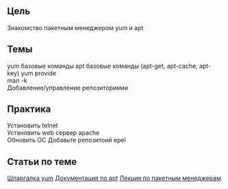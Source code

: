## Цель
Знакомство пакетным менеджером yum и apt 

## Темы
yum базовые команды
apt базовые команды (apt-get, apt-cache, apt-key)
yum provide  
man -k  
Добавление/управление репозиториями  


## Практика 
Установить telnet  
Установить web сервер apache  
Обновить ОС 
Добавьте репозитоий epel

## Статьи по теме
[Шпаргалка yum](https://habr.com/ru/post/301292/)
[Документация по apt](https://help.ubuntu.ru/wiki/apt)
[Лекция по пакетным менеджерам](https://youtu.be/HdB39dL0DbE?list=PLrCZzMib1e9rx3HmaLQfLYb9ociIvYOY1)
